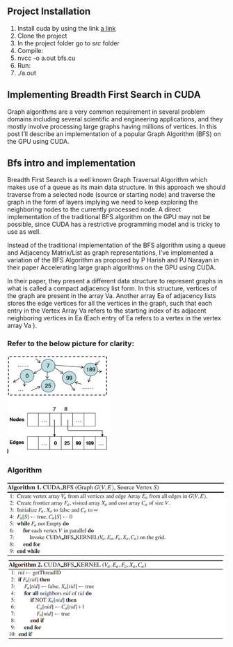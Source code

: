 ## Project Installation
1. Install cuda by using the link [a link](https://docs.nvidia.com/cuda/cuda-installation-guide-linux/index.html)
2. Clone the project
3. In the project folder go to *src* folder
4. Compile:
5. nvcc -o a.out bfs.cu
6. Run:
7. ./a.out

## Implementing Breadth First Search in CUDA

Graph algorithms are  a very common requirement in several problem domains including several scientific and engineering applications, and they mostly involve  processing large graphs having millions of vertices. In this post I’ll describe an implementation of a popular Graph Algorithm (BFS) on the GPU using CUDA.

## Bfs intro and implementation
Breadth First Search is a well known Graph Traversal Algorithm which makes use of a queue as its main data structure. In this approach we should  traverse from a selected node (source or starting node) and traverse the graph in the form of layers implying we need to keep exploring the neighboring nodes to the currently processed node. A direct implementation of the traditional BFS algorithm on the GPU may not be possible, since CUDA has a restrictive programming model and is tricky to use as well.

Instead of the traditional implementation of the BFS algorithm using a queue and Adjacency Matrix/List as graph representations, I’ve implemented a variation of the BFS Algorithm as proposed by P Harish and PJ Narayan in their paper Accelerating large graph algorithms on the GPU using CUDA.

In their paper, they present a different data structure to represent graphs in what is called a compact adjacency list form. In this structure, vertices of the graph are present in the array  Va. Another array  Ea of adjacency lists stores the edge vertices for all the vertices in the graph, such that each entry in the Vertex Array  Va refers to the starting index of its adjacent neighboring vertices in  Ea (Each entry of  Ea refers to a vertex in the vertex array Va ).

### Refer to the below picture for clarity:
![](images/low-min.jpg)
### Algorithm
![](images/1.jpg)
![](images/2.png)
